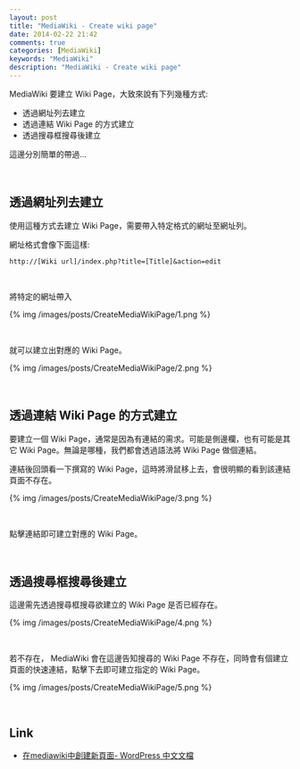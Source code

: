 ```yaml
---
layout: post
title: "MediaWiki - Create wiki page"
date: 2014-02-22 21:42
comments: true
categories: [MediaWiki] 
keywords: "MediaWiki"
description: "MediaWiki - Create wiki page"
---
```


MediaWiki 要建立 Wiki Page，大致來說有下列幾種方式:  

<!-- More -->

* 透過網址列去建立  
* 透過連結 Wiki Page 的方式建立  
* 透過搜尋框搜尋後建立  

這邊分別簡單的帶過...   

<br/>

透過網址列去建立
----------------

使用這種方式去建立 Wiki Page，需要帶入特定格式的網址至網址列。 

網址格式會像下面這樣:  

    http://[Wiki url]/index.php?title=[Title]&action=edit

<br/>

將特定的網址帶入  

{% img /images/posts/CreateMediaWikiPage/1.png %}

<br/>

就可以建立出對應的 Wiki Page。 

{% img /images/posts/CreateMediaWikiPage/2.png %}

<br/>

透過連結 Wiki Page 的方式建立
-----------------------------

要建立一個 Wiki Page，通常是因為有連結的需求。可能是側邊欄，也有可能是其它 Wiki Page。無論是哪種，我們都會透過語法將 Wiki Page 做個連結。 

連結後回頭看一下撰寫的 Wiki Page，這時將滑鼠移上去，會很明顯的看到該連結頁面不存在。 

{% img /images/posts/CreateMediaWikiPage/3.png %}

<br/>

點擊連結即可建立對應的 Wiki Page。 

<br/>

透過搜尋框搜尋後建立
--------------------

這邊需先透過搜尋框搜尋欲建立的 Wiki Page 是否已經存在。 

{% img /images/posts/CreateMediaWikiPage/4.png %}

<br/>

若不存在， MediaWiki 會在這邊告知搜尋的 Wiki Page 不存在，同時會有個建立頁面的快速連結，點擊下去即可建立指定的 Wiki Page。

{% img /images/posts/CreateMediaWikiPage/5.png %}

<br/>

Link
-----
* [在mediawiki中創建新頁面- WordPress 中文文檔](http://codex.wordpress.org.cn/%E5%9C%A8mediawiki%E4%B8%AD%E5%88%9B%E5%BB%BA%E6%96%B0%E9%A1%B5%E9%9D%A2)

